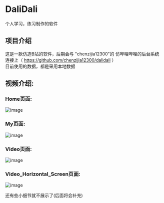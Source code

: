 # DaliDali<br>
个人学习，练习制作的软件
## 项目介绍<br>
这是一款仿造B站的软件，后期会与 "chenzijia12300"的 仿哔哩哔哩的后台系统 连接上（ https://github.com/chenzijia12300/dalidali ） <br>
目前使用的数据，都是采用本地数据<br>

## 视频介绍:<br>
### Home页面:<br>
![image](https://github.com/brokes6/DaliDali/blob/master/app/src/showresources/home.gif)<br>

### My页面:<br>
![image](https://github.com/brokes6/DaliDali/blob/master/app/src/showresources/mypage.gif)<br>

### Video页面:<br>
![image](https://github.com/brokes6/DaliDali/blob/master/app/src/showresources/videopage.gif)<br>

### Video_Horizontal_Screen页面:<br>
![image](https://github.com/brokes6/DaliDali/blob/master/app/src/showresources/video_horizontal.gif)<br>

还有些小细节就不展示了(后面将会补充)<br>
